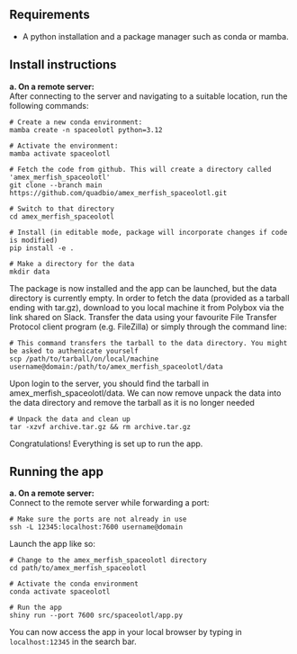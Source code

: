## Requirements
- A python installation and a package manager such as conda or mamba.

## Install instructions
**a. On a remote server:**\
After connecting to the server and navigating to a suitable location, run the following commands:
```
# Create a new conda environment:
mamba create -n spaceolotl python=3.12

# Activate the environment:
mamba activate spaceolotl

# Fetch the code from github. This will create a directory called 'amex_merfish_spaceolotl'
git clone --branch main https://github.com/quadbio/amex_merfish_spaceolotl.git

# Switch to that directory
cd amex_merfish_spaceolotl

# Install (in editable mode, package will incorporate changes if code is modified)
pip install -e .

# Make a directory for the data
mkdir data
```
The package is now installed and the app can be launched, but the data directory is currently empty.
In order to fetch the data (provided as a tarball ending with tar.gz), download to you local machine it from Polybox via the link shared on Slack.
Transfer the data using your favourite File Transfer Protocol client program (e.g. FileZilla) or simply through the command line:

```
# This command transfers the tarball to the data directory. You might be asked to authenicate yourself
scp /path/to/tarball/on/local/machine username@domain:/path/to/amex_merfish_spaceolotl/data
```

Upon login to the server, you should find the tarball in amex_merfish_spaceolotl/data. We can now remove unpack the data into the data directory and remove the tarball as it is no longer needed
```
# Unpack the data and clean up
tar -xzvf archive.tar.gz && rm archive.tar.gz
```

Congratulations! Everything is set up to run the app.

## Running the app
**a. On a remote server:**\
Connect to the remote server while forwarding a port:
```
# Make sure the ports are not already in use
ssh -L 12345:localhost:7600 username@domain
```
Launch the app like so:
```
# Change to the amex_merfish_spaceolotl directory
cd path/to/amex_merfish_spaceolotl

# Activate the conda environment
conda activate spaceolotl

# Run the app
shiny run --port 7600 src/spaceolotl/app.py
```

You can now access the app in your local browser by typing in `localhost:12345` in the search bar.
